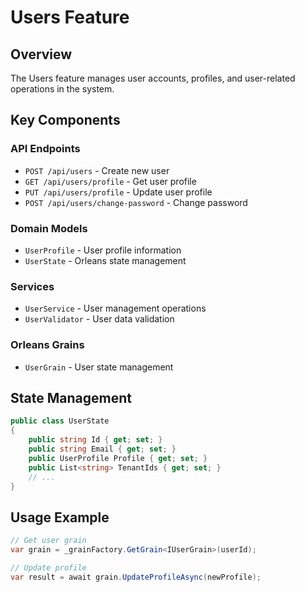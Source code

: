 # Users Feature

## Overview
The Users feature manages user accounts, profiles, and user-related operations in the system.

## Key Components

### API Endpoints
- `POST /api/users` - Create new user
- `GET /api/users/profile` - Get user profile
- `PUT /api/users/profile` - Update user profile
- `POST /api/users/change-password` - Change password

### Domain Models
- `UserProfile` - User profile information
- `UserState` - Orleans state management

### Services
- `UserService` - User management operations
- `UserValidator` - User data validation

### Orleans Grains
- `UserGrain` - User state management

## State Management
```csharp
public class UserState
{
    public string Id { get; set; }
    public string Email { get; set; }
    public UserProfile Profile { get; set; }
    public List<string> TenantIds { get; set; }
    // ...
}
```

## Usage Example
```csharp
// Get user grain
var grain = _grainFactory.GetGrain<IUserGrain>(userId);

// Update profile
var result = await grain.UpdateProfileAsync(newProfile);
```